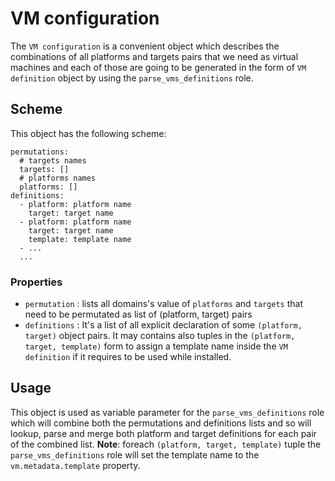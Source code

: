 # VM configuration

The `VM configuration` is a convenient object which describes the combinations of all platforms and targets pairs that we need as virtual machines and each of those are going to be generated in the form of `VM definition` object by using the `parse_vms_definitions` role.

## Scheme 
This object has the following scheme:
```
permutations: 
  # targets names
  targets: [] 
  # platforms names
  platforms: []
definitions: 
  - platform: platform name
    target: target name
  - platform: platform name
    target: target name
    template: template name
  - ...
  ...
```
### Properties

- `permutation` : lists all domains's value of `platforms` and `targets` that need to be permutated as list of (platform, target) pairs
- `definitions` : It's a list of all explicit declaration of some `(platform, target)` object pairs. It may contains also tuples in the `(platform, target, template)` form to assign a template name inside the `VM definition` if it requires to be used while installed.

## Usage

This object is used as variable parameter for the `parse_vms_definitions` role which will combine both the permutations and definitions lists and so will lookup, parse and merge both platform and target definitions for each pair of the combined list.
**Note**: foreach `(platform, target, template)` tuple the `parse_vms_definitions` role will set the template name to the `vm.metadata.template` property.